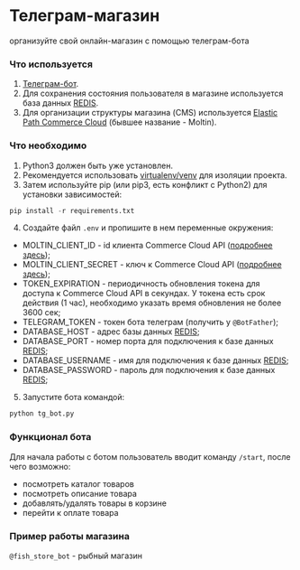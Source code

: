 # Телеграм-магазин
организуйте свой онлайн-магазин с помощью телеграм-бота 
### Что используется
1. [Телеграм-бот](https://tlgrm.ru/docs/bots).
2. Для сохранения состояния пользователя в магазине используется база данных [REDIS](https://redislabs.com/).
3. Для организации структуры магазина (CMS) используется  [Elastic Path Commerce Cloud](https://www.elasticpath.com/elastic-path-commerce-cloud) (бывшее название - Moltin).

### Что необходимо
1. Python3 должен быть уже установлен. 
2. Рекомендуется использовать [virtualenv/venv](https://docs.python.org/3/library/venv.html) для изоляции проекта.
3. Затем используйте pip (или pip3, есть конфликт с Python2) для установки зависимостей:
```python
pip install -r requirements.txt
```
4. Создайте файл `.env` и пропишите в нем переменные окружения:
- MOLTIN_CLIENT_ID - id клиента Commerce Cloud API ([подробнее здесь](https://documentation.elasticpath.com/commerce-cloud/docs/developer/get-started/your-first-api-request.html));
- MOLTIN_CLIENT_SECRET - ключ к Commerce Cloud API ([подробнее здесь](https://documentation.elasticpath.com/commerce-cloud/docs/developer/get-started/your-first-api-request.html));
- TOKEN_EXPIRATION - периодичность обновления токена для доступа к Commerce Cloud API в секундах. У токена есть срок действия (1 час), необходимо указать время обновления не более 3600 сек; 
- TELEGRAM_TOKEN - токен бота телеграм (получить у `@BotFather`);
- DATABASE_HOST - адрес базы данных [REDIS](https://redislabs.com/);
- DATABASE_PORT - номер порта для подключения к базе данных [REDIS](https://redislabs.com/);
- DATABASE_USERNAME - имя для подключения к базе данных [REDIS](https://redislabs.com/);
- DATABASE_PASSWORD - пароль для подключения к базе данных [REDIS](https://redislabs.com/);
5. Запустите бота командой:
```python
python tg_bot.py
```
### Функционал бота
Для начала работы с ботом пользователь вводит команду `/start`, после чего возможно:
- посмотреть каталог товаров
- посмотреть описание товара
- добавлять/удалять товары в корзине
- перейти к оплате товара

### Пример работы магазина
`@fish_store_bot` - рыбный магазин